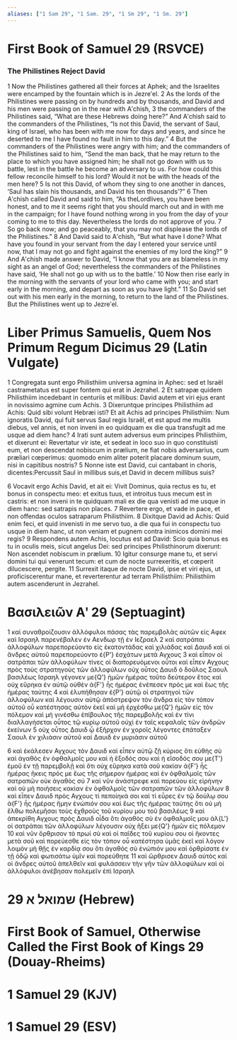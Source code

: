 ```yaml
---
aliases: ["1 Sam 29", "1 Sam. 29", "1 Sm 29", "1 Sm. 29"]
---
```



# First Book of Samuel 29 (RSVCE)

### The Philistines Reject David
1 Now the Philistines gathered all their forces at Aphek; and the Israelites were encamped by the fountain which is in Jezreʹel.
2 As the lords of the Philistines were passing on by hundreds and by thousands, and David and his men were passing on in the rear with Aʹchish,
3 the commanders of the Philistines said, “What are these Hebrews doing here?” And Aʹchish said to the commanders of the Philistines, “Is not this David, the servant of Saul, king of Israel, who has been with me now for days and years, and since he deserted to me I have found no fault in him to this day.”
4 But the commanders of the Philistines were angry with him; and the commanders of the Philistines said to him, “Send the man back, that he may return to the place to which you have assigned him; he shall not go down with us to battle, lest in the battle he become an adversary to us. For how could this fellow reconcile himself to his lord? Would it not be with the heads of the men here?
5 Is not this David, of whom they sing to one another in dances, ‘Saul has slain his thousands, and David his ten thousands’?”
6 Then Aʹchish called David and said to him, “As theLordlives, you have been honest, and to me it seems right that you should march out and in with me in the campaign; for I have found nothing wrong in you from the day of your coming to me to this day. Nevertheless the lords do not approve of you.
7 So go back now; and go peaceably, that you may not displease the lords of the Philistines.”
8 And David said to Aʹchish, “But what have I done? What have you found in your servant from the day I entered your service until now, that I may not go and fight against the enemies of my lord the king?”
9 And Aʹchish made answer to David, “I know that you are as blameless in my sight as an angel of God; nevertheless the commanders of the Philistines have said, ‘He shall not go up with us to the battle.’
10 Now then rise early in the morning with the servants of your lord who came with you; and start early in the morning, and depart as soon as you have light.”
11 So David set out with his men early in the morning, to return to the land of the Philistines. But the Philistines went up to Jezreʹel.


# Liber Primus Samuelis, Quem Nos Primum Regum Dicimus 29 (Latin Vulgate)

1 Congregata sunt ergo Philisthiim universa agmina in Aphec: sed et Israël castrametatus est super fontem qui erat in Jezrahel.
2 Et satrapæ quidem Philisthiim incedebant in centuriis et millibus: David autem et viri ejus erant in novissimo agmine cum Achis.
3 Dixeruntque principes Philisthiim ad Achis: Quid sibi volunt Hebræi isti? Et ait Achis ad principes Philisthiim: Num ignoratis David, qui fuit servus Saul regis Israël, et est apud me multis diebus, vel annis, et non inveni in eo quidquam ex die qua transfugit ad me usque ad diem hanc?
4 Irati sunt autem adversus eum principes Philisthiim, et dixerunt ei: Revertatur vir iste, et sedeat in loco suo in quo constituisti eum, et non descendat nobiscum in prælium, ne fiat nobis adversarius, cum præliari cœperimus: quomodo enim aliter poterit placare dominum suum, nisi in capitibus nostris?
5 Nonne iste est David, cui cantabant in choris, dicentes:Percussit Saul in millibus suis,et David in decem millibus suis?

6 Vocavit ergo Achis David, et ait ei: Vivit Dominus, quia rectus es tu, et bonus in conspectu meo: et exitus tuus, et introitus tuus mecum est in castris: et non inveni in te quidquam mali ex die qua venisti ad me usque in diem hanc: sed satrapis non places.
7 Revertere ergo, et vade in pace, et non offendas oculos satraparum Philisthiim.
8 Dixitque David ad Achis: Quid enim feci, et quid invenisti in me servo tuo, a die qua fui in conspectu tuo usque in diem hanc, ut non veniam et pugnem contra inimicos domini mei regis?
9 Respondens autem Achis, locutus est ad David: Scio quia bonus es tu in oculis meis, sicut angelus Dei: sed principes Philisthinorum dixerunt: Non ascendet nobiscum in prælium.
10 Igitur consurge mane tu, et servi domini tui qui venerunt tecum: et cum de nocte surrexeritis, et cœperit dilucescere, pergite.
11 Surrexit itaque de nocte David, ipse et viri ejus, ut proficiscerentur mane, et reverterentur ad terram Philisthiim: Philisthiim autem ascenderunt in Jezrahel.


# Βασιλειῶν Αʹ 29 (Septuagint)

1 καὶ συναθροίζουσιν ἀλλόφυλοι πάσας τὰς παρεμβολὰς αὐτῶν εἰς Αφεκ καὶ Ισραηλ παρενέβαλεν ἐν Αενδωρ τῇ ἐν Ιεζραελ
2 καὶ σατράπαι ἀλλοφύλων παρεπορεύοντο εἰς ἑκατοντάδας καὶ χιλιάδας καὶ Δαυιδ καὶ οἱ ἄνδρες αὐτοῦ παρεπορεύοντο ἐ{P'} ἐσχάτων μετὰ Αγχους
3 καὶ εἶπον οἱ σατράπαι τῶν ἀλλοφύλων τίνες οἱ διαπορευόμενοι οὗτοι καὶ εἶπεν Αγχους πρὸς τοὺς στρατηγοὺς τῶν ἀλλοφύλων οὐχ οὗτος Δαυιδ ὁ δοῦλος Σαουλ βασιλέως Ισραηλ γέγονεν με{Q'} ἡμῶν ἡμέρας τοῦτο δεύτερον ἔτος καὶ οὐχ εὕρηκα ἐν αὐτῷ οὐθὲν ἀ{F'} ἧς ἡμέρας ἐνέπεσεν πρός με καὶ ἕως τῆς ἡμέρας ταύτης
4 καὶ ἐλυπήθησαν ἐ{P'} αὐτῷ οἱ στρατηγοὶ τῶν ἀλλοφύλων καὶ λέγουσιν αὐτῷ ἀπόστρεψον τὸν ἄνδρα εἰς τὸν τόπον αὐτοῦ οὗ κατέστησας αὐτὸν ἐκεῖ καὶ μὴ ἐρχέσθω με{Q'} ἡμῶν εἰς τὸν πόλεμον καὶ μὴ γινέσθω ἐπίβουλος τῆς παρεμβολῆς καὶ ἐν τίνι διαλλαγήσεται οὗτος τῷ κυρίῳ αὐτοῦ οὐχὶ ἐν ταῖς κεφαλαῖς τῶν ἀνδρῶν ἐκείνων
5 οὐχ οὗτος Δαυιδ ᾧ ἐξῆρχον ἐν χοροῖς λέγοντες ἐπάταξεν Σαουλ ἐν χιλιάσιν αὐτοῦ καὶ Δαυιδ ἐν μυριάσιν αὐτοῦ

6 καὶ ἐκάλεσεν Αγχους τὸν Δαυιδ καὶ εἶπεν αὐτῷ ζῇ κύριος ὅτι εὐθὴς σὺ καὶ ἀγαθὸς ἐν ὀφθαλμοῖς μου καὶ ἡ ἔξοδός σου καὶ ἡ εἴσοδός σου με{T'} ἐμοῦ ἐν τῇ παρεμβολῇ καὶ ὅτι οὐχ εὕρηκα κατὰ σοῦ κακίαν ἀ{F'} ἧς ἡμέρας ἥκεις πρός με ἕως τῆς σήμερον ἡμέρας καὶ ἐν ὀφθαλμοῖς τῶν σατραπῶν οὐκ ἀγαθὸς σύ
7 καὶ νῦν ἀνάστρεφε καὶ πορεύου εἰς εἰρήνην καὶ οὐ μὴ ποιήσεις κακίαν ἐν ὀφθαλμοῖς τῶν σατραπῶν τῶν ἀλλοφύλων
8 καὶ εἶπεν Δαυιδ πρὸς Αγχους τί πεποίηκά σοι καὶ τί εὗρες ἐν τῷ δούλῳ σου ἀ{F'} ἧς ἡμέρας ἤμην ἐνώπιόν σου καὶ ἕως τῆς ἡμέρας ταύτης ὅτι οὐ μὴ ἔλθω πολεμῆσαι τοὺς ἐχθροὺς τοῦ κυρίου μου τοῦ βασιλέως
9 καὶ ἀπεκρίθη Αγχους πρὸς Δαυιδ οἶδα ὅτι ἀγαθὸς σὺ ἐν ὀφθαλμοῖς μου ἀλ{L'} οἱ σατράπαι τῶν ἀλλοφύλων λέγουσιν οὐχ ἥξει με{Q'} ἡμῶν εἰς πόλεμον
10 καὶ νῦν ὄρθρισον τὸ πρωί σὺ καὶ οἱ παῖδες τοῦ κυρίου σου οἱ ἥκοντες μετὰ σοῦ καὶ πορεύεσθε εἰς τὸν τόπον οὗ κατέστησα ὑμᾶς ἐκεῖ καὶ λόγον λοιμὸν μὴ θῇς ἐν καρδίᾳ σου ὅτι ἀγαθὸς σὺ ἐνώπιόν μου καὶ ὀρθρίσατε ἐν τῇ ὁδῷ καὶ φωτισάτω ὑμῖν καὶ πορεύθητε
11 καὶ ὤρθρισεν Δαυιδ αὐτὸς καὶ οἱ ἄνδρες αὐτοῦ ἀπελθεῖν καὶ φυλάσσειν τὴν γῆν τῶν ἀλλοφύλων καὶ οἱ ἀλλόφυλοι ἀνέβησαν πολεμεῖν ἐπὶ Ισραηλ


# 29 שמואל א (Hebrew)


# First Book of Samuel, Otherwise Called the First Book of Kings 29 (Douay-Rheims)


# 1 Samuel 29 (KJV)


# 1 Samuel 29 (ESV)

